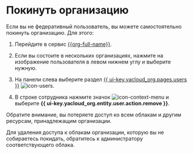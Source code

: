 # Покинуть организацию

Если вы не федеративный пользователь, вы можете самостоятельно покинуть организацию. Для этого:

1. Перейдите в сервис [{{org-full-name}}]({{link-org-main}}).

1. Если вы состоите в нескольких организациях, нажмите на изображение пользователя в левом нижнем углу и выберите нужную.

1. На панели слева выберите раздел [{{ ui-key.yacloud_org.pages.users }}]({{link-org-users}}) ![icon-users](../../_assets/organization/icon-users.svg).

1. В строке сотрудника нажмите значок ![icon-context-menu](../../_assets/horizontal-ellipsis.svg) и выберите **{{ ui-key.yacloud_org.entity.user.action.remove }}**.

Обратите внимание, вы потеряете доступ ко всем облакам и другим ресурсам, принадлежащим организации.

Для удаления доступа к облакам организации, которую вы не собираетесь покидать, обратитесь к администратору соответствующего облака.
